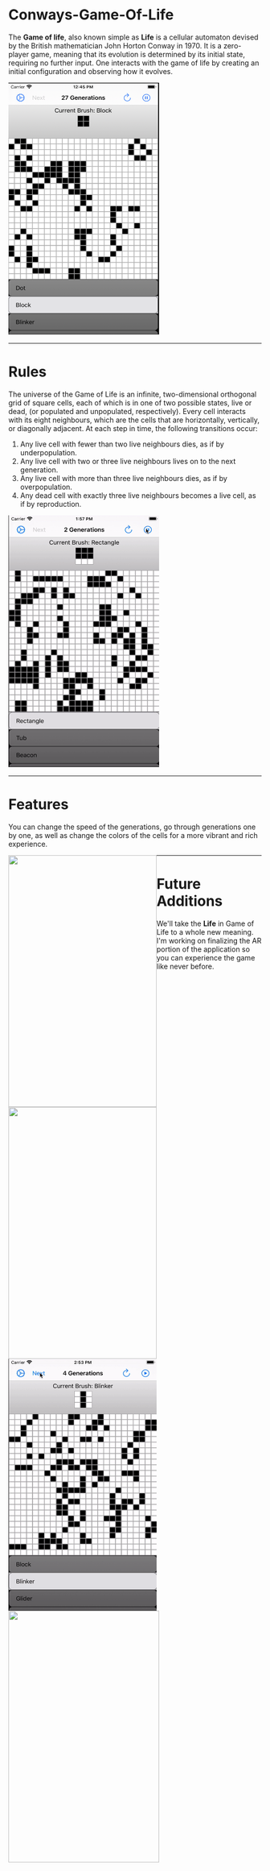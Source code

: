 # Conways-Game-Of-Life
The **Game of life**, also known simple as **Life** is a cellular automaton devised by the British mathematician John Horton Conway in 1970. It is a zero-player game, meaning that its evolution is determined by its initial state, requiring no further input. One interacts with the game of life by creating an initial configuration and observing how it evolves.

<img width="300" height="500" src="Images/HomeScreen Image.png">

-----
# Rules
The universe of the Game of Life is an infinite, two-dimensional orthogonal grid of square cells, each of which is in one of two possible states, live or dead, (or populated and unpopulated, respectively). Every cell interacts with its eight neighbours, which are the cells that are horizontally, vertically, or diagonally adjacent. At each step in time, the following transitions occur:

1. Any live cell with fewer than two live neighbours dies, as if by underpopulation.
2. Any live cell with two or three live neighbours lives on to the next generation.
3. Any live cell with more than three live neighbours dies, as if by overpopulation.
4. Any dead cell with exactly three live neighbours becomes a live cell, as if by reproduction.

<img width="300" height="500" src ="Images/Animations.gif">

-----
# Features
You can change the speed of the generations, go through generations one by one, as well as change the colors of the cells for a more vibrant and rich experience.

<img align="left" width="295" height="500" src="Images/ColorChange.gif">
<img align="left" width="295" height="500" src="Images/SpeedChange.gif">
<img align="left" width="295" height="500" src="Images/NextGeneration.gif">

---
# Future Additions
We'll take the **Life** in Game of Life to a whole new meaning. I'm working on finalizing the AR portion of the application so you can experience the game like never before.

<img width="300" height="500" src="Images/ARFeature.gif">

